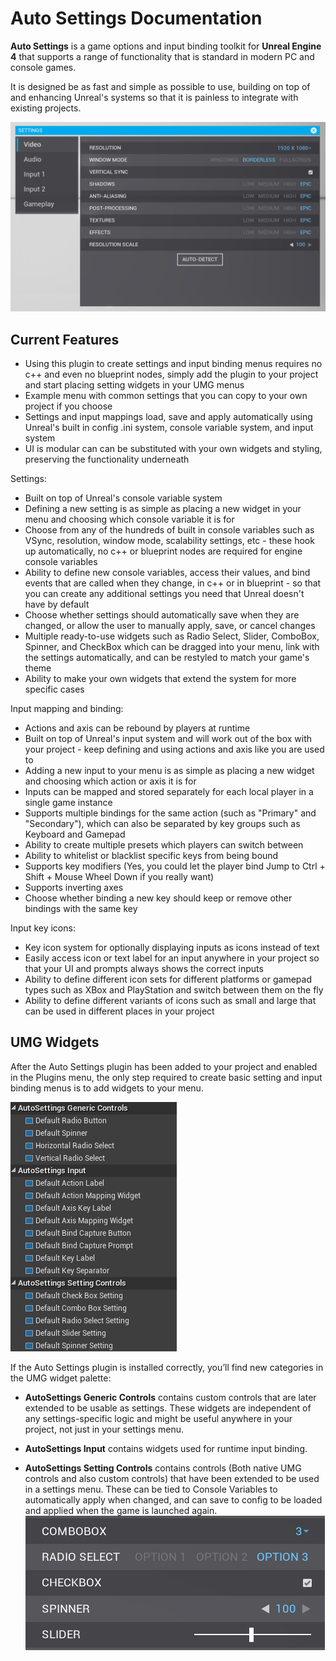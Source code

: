 # Auto Settings Documentation

**Auto Settings** is a game options and input binding toolkit for **Unreal Engine 4** that supports a range of functionality that is standard in modern PC and console games.

It is designed be as fast and simple as possible to use, building on top of and enhancing Unreal's systems so that it is painless to integrate with existing projects.

![Image](/images/image12.png)

## Current Features

- Using this plugin to create settings and input binding menus requires no c++ and even no blueprint nodes, simply add the plugin to your project and start placing setting widgets in your UMG menus
- Example menu with common settings that you can copy to your own project if you choose
- Settings and input mappings load, save and apply automatically using Unreal's built in config .ini system, console variable system, and input system
- UI is modular can can be substituted with your own widgets and styling, preserving the functionality underneath

Settings:
- Built on top of Unreal's console variable system
- Defining a new setting is as simple as placing a new widget in your menu and choosing which console variable it is for
- Choose from any of the hundreds of built in console variables such as VSync, resolution, window mode, scalability settings, etc - these hook up automatically, no c++ or blueprint nodes are required for engine console variables
- Ability to define new console variables, access their values, and bind events that are called when they change, in c++ or in blueprint - so that you can create any additional settings you need that Unreal doesn't have by default
- Choose whether settings should automatically save when they are changed, or allow the user to manually apply, save, or cancel changes
- Multiple ready-to-use widgets such as Radio Select, Slider, ComboBox, Spinner, and CheckBox which can be dragged into your menu, link with the settings automatically, and can be restyled to match your game's theme
- Ability to make your own widgets that extend the system for more specific cases

Input mapping and binding:
- Actions and axis can be rebound by players at runtime
- Built on top of Unreal's input system and will work out of the box with your project - keep defining and using actions and axis like you are used to
- Adding a new input to your menu is as simple as placing a new widget and choosing which action or axis it is for
- Inputs can be mapped and stored separately for each local player in a single game instance
- Supports multiple bindings for the same action (such as "Primary" and "Secondary"), which can also be separated by key groups such as Keyboard and Gamepad
- Ability to create multiple presets which players can switch between
- Ability to whitelist or blacklist specific keys from being bound
- Supports key modifiers (Yes, you could let the player bind Jump to Ctrl + Shift + Mouse Wheel Down if you really want)
- Supports inverting axes
- Choose whether binding a new key should keep or remove other bindings with the same key

Input key icons:
- Key icon system for optionally displaying inputs as icons instead of text
- Easily access icon or text label for an input anywhere in your project so that your UI and prompts always shows the correct inputs
- Ability to define different icon sets for different platforms or gamepad types such as XBox and PlayStation and switch between them on the fly
- Ability to define different variants of icons such as small and large that can be used in different places in your project

## UMG Widgets

After the Auto Settings plugin has been added to your project and enabled in the Plugins menu, the only step required to create basic setting and input binding menus is to add widgets to your menu.

![Image](/images/image21.png)

If the Auto Settings plugin is installed correctly, you’ll find new categories in the UMG widget palette: 

- **AutoSettings Generic Controls** contains custom controls that are later extended to be usable as settings. These widgets are independent of any settings-specific logic and might be useful anywhere in your project, not just in your settings menu.

- **AutoSettings Input** contains widgets used for runtime input binding.

- **AutoSettings Setting Controls** contains controls (Both native UMG controls and also custom controls) that have been extended to be used in a settings menu. These can be tied to Console Variables to automatically apply when changed, and can save to config to be loaded and applied when the game is launched again. ![Image](/images/image8.png)

